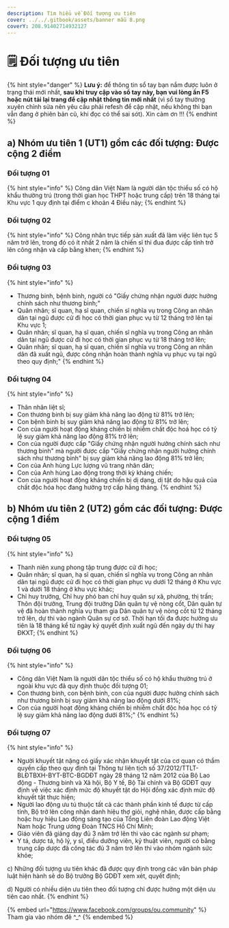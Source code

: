 ```yaml
---
description: Tìm hiểu về Đối tượng ưu tiên
cover: ../../.gitbook/assets/banner mẫu 8.png
coverY: 208.91402714932127
---
```


# 🗒 Đối tượng ưu tiên

{% hint style="danger" %}
**Lưu ý:** để thông tin sổ tay bạn nắm được luôn ở trạng thái mới nhất, **sau khi truy cập vào sổ tay này, bạn vui lòng ấn F5 hoặc nút tải lại trang để cập nhật thông tin mới nhất** (vì sổ tay thường xuyên chỉnh sửa nên yêu cầu phải refesh để cập nhật, nếu không thì bạn vẫn đang ở phiên bản cũ, khi đọc có thể sai sót). Xin cảm ơn !!!
{% endhint %}

## **a) Nhóm ưu tiên 1 (UT1) gồm các đối tượng: Được cộng 2 điểm**

### **Đối tượng 01**&#x20;

{% hint style="info" %}
Công dân Việt Nam là người dân tộc thiểu số có hộ khẩu thường trú (trong thời gian học THPT hoặc trung cấp) trên 18 tháng tại Khu vực 1 quy định tại điểm c khoản 4 Điều này;
{% endhint %}

### **Đối tượng 02**

{% hint style="info" %}
Công nhân trực tiếp sản xuất đã làm việc liên tục 5 năm trở lên, trong đó có ít nhất 2 năm là chiến sĩ thi đua được cấp tỉnh trở lên công nhận và cấp bằng khen;
{% endhint %}

### **Đối tượng 03**

{% hint style="info" %}
* Thương binh, bệnh binh, người có "Giấy chứng nhận người được hưởng chính sách như thương binh;"
* Quân nhân; sĩ quan, hạ sĩ quan, chiến sĩ nghĩa vụ trong Công an nhân dân tại ngũ được cử đi học có thời gian phục vụ từ 12 tháng trở lên tại Khu vực 1;
* Quân nhân; sĩ quan, hạ sĩ quan, chiến sĩ nghĩa vụ trong Công an nhân dân tại ngũ được cử đi học có thời gian phục vụ từ 18 tháng trở lên;
* Quân nhân; sĩ quan, hạ sĩ quan, chiến sĩ nghĩa vụ trong Công an nhân dân đã xuất ngũ, được công nhận hoàn thành nghĩa vụ phục vụ tại ngũ theo quy định;"
{% endhint %}

### **Đối tượng 04**

{% hint style="info" %}
* Thân nhân liệt sĩ;
* Con thương binh bị suy giảm khả năng lao động từ 81% trở lên;
* Con bệnh binh bị suy giảm khả năng lao động từ 81% trở lên;
* Con của người hoạt động kháng chiến bị nhiễm chất độc hoá học có tỷ lệ suy giảm khả năng lao động 81% trở lên;
* Con của người được cấp "Giấy chứng nhận người hưởng chính sách như thương binh" mà người được cấp "Giấy chứng nhận người hưởng chính sách như thương binh" bị suy giảm khả năng lao động 81% trở lên;
* Con của Anh hùng Lực lượng vũ trang nhân dân;
* Con của Anh hùng Lao động trong thời kỳ kháng chiến;
* Con của người hoạt động kháng chiến bị dị dạng, dị tật do hậu quả của chất độc hóa học đang hưởng trợ cấp hằng tháng.
{% endhint %}

## **b) Nhóm ưu tiên 2 (UT2) gồm các đối tượng: Được cộng 1 điểm**

### **Đối tượng 05**

{% hint style="info" %}
* Thanh niên xung phong tập trung được cử đi học;
* Quân nhân; sĩ quan, hạ sĩ quan, chiến sĩ nghĩa vụ trong Công an nhân dân tại ngũ được cử đi học có thời gian phục vụ dưới 12 tháng ở Khu vực 1 và dưới 18 tháng ở khu vực khác;
* Chỉ huy trưởng, Chỉ huy phó ban chỉ huy quân sự xã, phường, thị trấn; Thôn đội trưởng, Trung đội trưởng Dân quân tự vệ nòng cốt, Dân quân tự vệ đã hoàn thành nghĩa vụ tham gia Dân quân tự vệ nòng cốt từ 12 tháng trở lên, dự thi vào ngành Quân sự cơ sở. Thời hạn tối đa được hưởng ưu tiên là 18 tháng kể từ ngày ký quyết định xuất ngũ đến ngày dự thi hay ĐKXT;
{% endhint %}

### **Đối tượng 06**

{% hint style="info" %}
* Công dân Việt Nam là người dân tộc thiểu số có hộ khẩu thường trú ở ngoài khu vực đã quy định thuộc đối tượng 01;
* Con thương binh, con bệnh binh, con của người được hưởng chính sách như thương binh bị suy giảm khả năng lao động dưới 81%;
* Con của người hoạt động kháng chiến bị nhiễm chất độc hóa học có tỷ lệ suy giảm khả năng lao động dưới 81%;"
{% endhint %}

### **Đối tượng 07**

{% hint style="info" %}
* Người khuyết tật nặng có giấy xác nhận khuyết tật của cơ quan có thẩm quyền cấp theo quy định tại Thông tư liên tịch số 37/2012/TTLT- BLĐTBXH-BYT-BTC-BGDĐT ngày 28 tháng 12 năm 2012 của Bộ Lao động - Thương binh và Xã hội, Bộ Y tế, Bộ Tài chính và Bộ GDĐT quy định về việc xác định mức độ khuyết tật do Hội đồng xác định mức độ khuyết tật thực hiện;
* Người lao động ưu tú thuộc tất cả các thành phần kinh tế được từ cấp tỉnh, Bộ trở lên công nhận danh hiệu thợ giỏi, nghệ nhân, được cấp bằng hoặc huy hiệu Lao động sáng tạo của Tổng Liên đoàn Lao động Việt Nam hoặc Trung ương Đoàn TNCS Hồ Chí Minh;
* Giáo viên đã giảng dạy đủ 3 năm trở lên thi vào các ngành sư phạm;
* Y tá, dược tá, hộ lý, y sĩ, điều dưỡng viên, kỹ thuật viên, người có bằng trung cấp dược đã công tác đủ 3 năm trở lên thi vào nhóm ngành sức khỏe;

c) Những đối tượng ưu tiên khác đã được quy định trong các văn bản pháp luật hiện hành sẽ do Bộ trưởng Bộ GDĐT xem xét, quyết định;

d) Người có nhiều diện ưu tiên theo đối tượng chỉ được hưởng một diện ưu tiên cao nhất.
{% endhint %}

{% embed url="https://www.facebook.com/groups/ou.community" %}
Tham gia vào nhóm đê ^\_^
{% endembed %}
